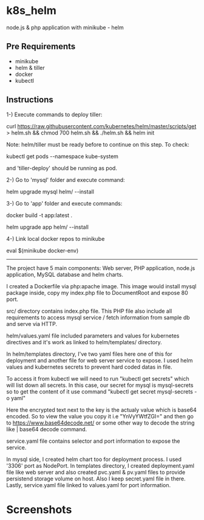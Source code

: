 # k8s_helm
node.js &amp; php application with minikube - helm

## Pre Requirements

- minikube
- helm & tiller
- docker
- kubectl

## Instructions

1-) Execute commands to deploy tiller:

curl https://raw.githubusercontent.com/kubernetes/helm/master/scripts/get > helm.sh && chmod 700 helm.sh && ./helm.sh && helm init

Note: helm/tiller must be ready before to continue on this step. To check:

kubectl get pods --namespace kube-system

and 'tiller-deploy' should be running as pod.

2-) Go to 'mysql' folder and execute command:

helm upgrade mysql helm/ --install

3-) Go to 'app' folder and execute commands:

docker build -t app:latest .

helm upgrade app helm/ --install

4-) Link local docker repos to minikube

eval $(minikube docker-env)

---

The project have 5 main components: Web server, PHP application, node.js application, MySQL database and helm charts.

I created a Dockerfile via php:apache image. This image would install mysql package inside, copy my index.php file to DocumentRoot and expose 80 port.

src/ directory contains index.php file. This PHP file also include all requirements to access mysql service / fetch information from sample db and serve via HTTP.

helm/values.yaml file included parameters and values for kubernetes directives and it's work as linked to helm/templates/ directory.

In helm/templates directory, I've two yaml files here one of this for deployment and another file for web server service to expose. I used helm values and kubernetes secrets to prevent hard coded datas in file.

To access it from kubectl we will need to run "kubectl get secrets" which will list down all secrets. In this case, our secret for mysql is mysql-secrets so to get the content of it use command "kubectl get secret mysql-secrets -o yaml"

Here the encrypted text next to the key is the actualy value which is base64 encoded. So to view the value you copy it i.e "YnVyYWtfZGI=" and then go to https://www.base64decode.net/ or some other way to decode the string like | base64 decode command.

service.yaml file contains selector and port information to expose the service.

In mysql side, I created helm chart too for deployment process. I used '3306' port as NodePort. In templates directory, I created deployment.yaml file like web server and also created pvc.yaml & pv.yaml files to provide persistend storage volume on host. Also I keep secret.yaml file in there. Lastly, service.yaml file linked to values.yaml for port information.

# Screenshots
